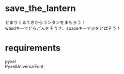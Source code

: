 # save_the_lantern
せまりくるてきからランタンをまもろう！  
wasdキーでどらごんをそうさ、spaceキーで火をとばそう！

# requirements
pyxel  
PyxelUniversalFont
